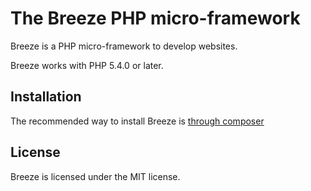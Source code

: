 The Breeze PHP micro-framework
=============================

Breeze is a PHP micro-framework to develop websites.

Breeze works with PHP 5.4.0 or later.

## Installation

The recommended way to install Breeze is [through
composer](http://getcomposer.org)

## License

Breeze is licensed under the MIT license.
